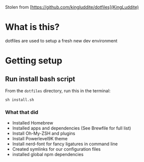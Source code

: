 Stolen from [https://github.com/kingluddite/dotfiles](KingLuddite)
# What is this?
dotfiles are used to setup a fresh new dev environment

# Getting setup
## Run install bash script
From the `dotfiles` directory, run this in the terminal:
```
sh install.sh
```
### What that did
* Installed Homebrew
* Installed apps and dependencies (See Brewfile for full list)
* Install Oh-My-ZSH and plugins
* Install Powerlevel9K theme
* Install nerd-font for fancy ligatures in command line
* Created symlinks for our configuration files
* installed global npm dependencies
